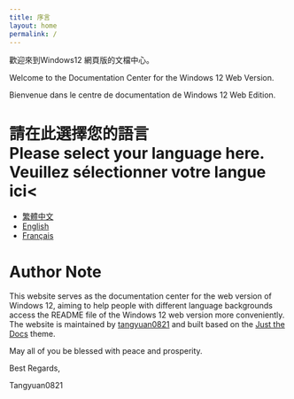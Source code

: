 ```yaml
---
title: 序言
layout: home
permalink: /
---
```

歡迎來到Windows12 網頁版的文檔中心。

 Welcome to the Documentation Center for the Windows 12 Web Version.

Bienvenue dans le centre de documentation de Windows 12 Web Edition.

# 請在此選擇您的語言<br> Please select your language here.<br> Veuillez sélectionner votre langue ici<



 - [繁體中文](zh-tw/ai)
 - [English](en-us/ai)
 - [Français](fr-fr/ai)

# Author Note
 This website serves as the documentation center for the web version of Windows 12, aiming to help people with different language backgrounds access the README file of the Windows 12 web version more conveniently. The website is maintained by [tangyuan0821](https://github.com/tangyuan0821) and built based on the [Just the Docs](https://just-the-docs.github.io/just-the-docs/) theme.  

May all of you be blessed with peace and prosperity.  

Best Regards,

Tangyuan0821